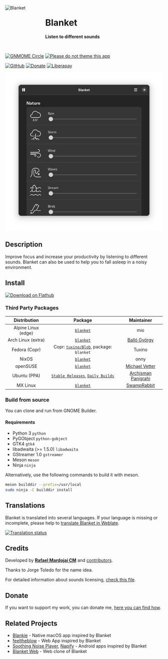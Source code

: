 <img src="brand/logo.svg" alt="Blanket" width="128" height="128" align="left"/>

# Blanket

**Listen to different sounds**

<br>

[![GNMOME Circle](https://gitlab.gnome.org/Teams/Circle/-/raw/master/assets/button/badge.svg)](https://circle.gnome.org/)
[![Please do not theme this app](https://stopthemingmy.app/badge.svg)](https://stopthemingmy.app)

[![GitHub](https://img.shields.io/github/license/rafaelmardojai/blanket.svg)](https://github.com/rafaelmardojai/blanket/blob/master/COPYING)
[![Donate](https://img.shields.io/badge/PayPal-Donate-gray.svg?style=flat&logo=paypal&colorA=0071bb&logoColor=fff)](https://paypal.me/RafaelMardojaiCM)
[![Liberapay](https://img.shields.io/liberapay/receives/rafaelmardojai.svg?logo=liberapay)](https://liberapay.com/rafaelmardojai/donate)

<p align="center">
  <img src="brand/screenshot-1-dark.png"/>
</p>

## Description
Improve focus and increase your productivity by listening to different sounds. Blanket can also be used to help you to fall asleep in a noisy environment.

## Install

<a href="https://flathub.org/apps/details/com.rafaelmardojai.Blanket"><img width="200" alt="Download on Flathub" src="https://flathub.org/api/badge?svg&locale=en"/></a>

### Third Party Packages 

| Distribution | Package | Maintainer |
|:-:|:-:|:-:|
| Alpine Linux (edge) | [`blanket`](https://pkgs.alpinelinux.org/packages?name=blanket) | mio |
| Arch Linux (extra) | [`blanket`](https://archlinux.org/packages/extra/any/blanket/) | [Balló György](https://github.com/City-busz) |
| Fedora (Copr) | Copr: [`tuxino/Blob`](https://copr.fedorainfracloud.org/coprs/tuxino/Blob/), package: `blanket` | Tuxino |
| NixOS | [`blanket`](https://search.nixos.org/packages?channel=unstable&show=blanket&from=0&size=50&sort=relevance&type=packages&query=blanket) | onny |
| openSUSE  | [`blanket`](https://build.opensuse.org/package/show/multimedia%3Aapps/blanket) | [Michael Vetter](https://github.com/jubalh) |
| Ubuntu (PPA) | [`Stable Releases`](https://launchpad.net/~apandada1/+archive/ubuntu/blanket), [`Daily Builds`](https://launchpad.net/~apandada1/+archive/ubuntu/blanket-daily) | [Archisman Panigrahi](https://github.com/apandada1) |
| MX Linux | [`blanket`](http://mxrepo.com/mx/repo/pool/main/b/blanket/) | [SwampRabbit](https://github.com/SwampRabbit) |

### Build from source

You can clone and run from GNOME Builder.

#### Requirements

- Python 3 `python`
- PyGObject `python-gobject`
- GTK4 `gtk4`
- libadwaita (>= 1.5.0) `libadwaita`
- GStreamer 1.0 `gstreamer`
- Meson `meson`
- Ninja `ninja`

Alternatively, use the following commands to build it with meson.
```bash
meson builddir --prefix=/usr/local
sudo ninja -C builddir install
```

## Translations
Blanket is translated into several languages. If your language is missing or incomplete, please help to [translate Blanket in Weblate](https://hosted.weblate.org/engage/blanket/).

<a href="https://hosted.weblate.org/engage/blanket/">
<img src="https://hosted.weblate.org/widget/blanket/blanket/horizontal-auto.svg" alt="Translation status" />
</a>

## Credits
Developed by **[Rafael Mardojai CM](https://github.com/rafaelmardojai)** and [contributors](https://github.com/rafaelmardojai/blanket/graphs/contributors).

Thanks to Jorge Toledo for the name idea.

For detailed information about sounds licensing, [check this file](https://github.com/rafaelmardojai/blanket/blob/master/SOUNDS_LICENSING.md).

## Donate
If you want to support my work, you can donate me, [here you can find how](https://rafaelmardojai.com/donate/).

## Related Projects
- [Blankie](https://github.com/codybrom/blankie) - Native macOS app inspired by Blanket
- [feeltheblow](https://feeltheblow.web.app/) - Web App inspired by Blanket
- [Soothing Noise Player](https://f-droid.org/en/packages/ie.delilahsthings.soothingloop/),  [Napify](https://github.com/itsPronay/napify) - Android apps inspired by Blanket
- [Blanket Web](https://apps.roanapur.de/blanket/) - Web clone of Blanket
